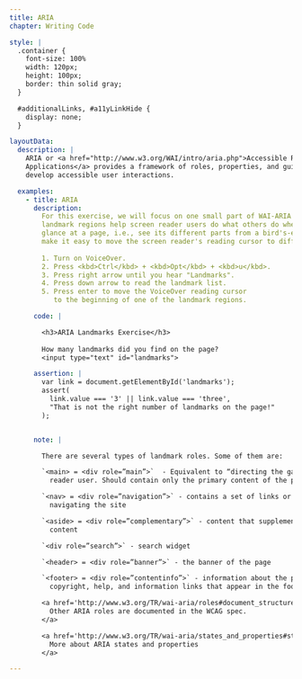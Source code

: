 ```yaml
---
title: ARIA
chapter: Writing Code

style: |
  .container {
    font-size: 100%
    width: 120px;
    height: 100px;
    border: thin solid gray;
  }

  #additionalLinks, #a11yLinkHide {
    display: none;
  }

layoutData:
  description: |
    ARIA or <a href="http://www.w3.org/WAI/intro/aria.php">Accessible Rich Internet
    Applications</a> provides a framework of roles, properties, and guidelines to help
    develop accessible user interactions.

  examples:
    - title: ARIA
      description:
        For this exercise, we will focus on one small part of WAI-ARIA called landmark regions.
        landmark regions help screen reader users do what others do when they
        glance at a page, i.e., see its different parts from a bird's-eye view. They also
        make it easy to move the screen reader's reading cursor to different locations on the page.
       
        1. Turn on VoiceOver.
        2. Press <kbd>Ctrl</kbd> + <kbd>Opt</kbd> + <kbd>u</kbd>.
        3. Press right arrow until you hear "Landmarks".
        4. Press down arrow to read the landmark list.
        5. Press enter to move the VoiceOver reading cursor
           to the beginning of one of the landmark regions.

      code: |

        <h3>ARIA Landmarks Exercise</h3>
       
        How many landmarks did you find on the page?
        <input type="text" id="landmarks">

      assertion: |
        var link = document.getElementById('landmarks');
        assert(
          link.value === '3' || link.value === 'three',
          "That is not the right number of landmarks on the page!"
        );


      note: |

        There are several types of landmark roles. Some of them are:

        `<main> = <div role=”main”>`  - Equivalent to “directing the gaze” of the screen
          reader user. Should contain only the primary content of the page.

        `<nav> = <div role=”navigation”>` - contains a set of links or elements for
          navigating the site

        `<aside> = <div role=”complementary”>` - content that supplements the main
          content

        `<div role=”search”>` - search widget

        `<header> = <div role=”banner”>` - the banner of the page

        `<footer> = <div role=”contentinfo”>` - information about the page such as
          copyright, help, and information links that appear in the footer

        <a href='http://www.w3.org/TR/wai-aria/roles#document_structure_roles'>
          Other ARIA roles are documented in the WCAG spec.
        </a>

        <a href='http://www.w3.org/TR/wai-aria/states_and_properties#state_prop_def'>
          More about ARIA states and properties
        </a>

---
```

